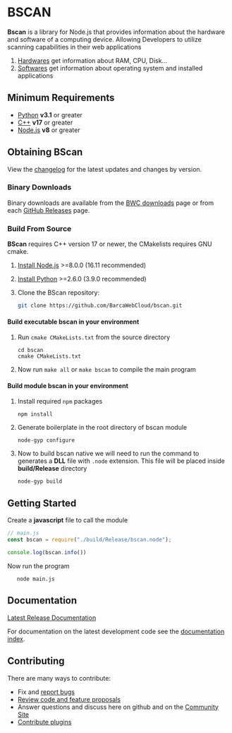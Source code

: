 # BSCAN


**Bscan** is a library for Node.js that provides information about the hardware and software of a computing device. Allowing Developers to utilize scanning capabilities in their web applications

1. [Hardwares](/docs/hwares/intro.md) get information about RAM, CPU, Disk...
2. [Softwares](/docs/swares/intro.md) get information about operating system and installed applications


## Minimum Requirements

- [Python](https://www.python.org/) **v3.1** or greater
- [C++](https://cplusplus.com/) **v17** or greater
- [Node.js](https://nodejs.org/) **v8** or greater


## Obtaining BScan

View the [changelog](/CHANGELOG.md) for the latest updates and changes by version.

### Binary Downloads

Binary downloads are available from the [BWC downloads](https://cloud.barca.com/downloads)
page or from each [GitHub Releases](https://github.com/BarcaWebCloud/bscan/releases) page.


### Build From Source

**BScan** requires C++ version 17 or newer, the CMakelists requires GNU cmake.

  1. [Install Node.js](https://nodejs.org/) >=8.0.0 (16.11 recommended)
  2. [Install Python](https://www.python.org/downloads/) >=2.6.0 (3.9.0 recommended)
  3. Clone the BScan repository:
    
      ```sh
      git clone https://github.com/BarcaWebCloud/bscan.git
      ```

#### Build executable bscan in your environment

  1. Run `cmake CMakeLists.txt` from the source directory

      ```shell
      cd bscan
      cmake CMakeLists.txt
      ```
  2. Now run `make all` or `make bscan` to compile the main program


#### Build module bscan in your environment
  
  1. Install required `npm` packages 
      ```shell
      npm install
      ```
  2. Generate boilerplate in the root directory of bscan module

      ```shell
      node-gyp configure
      ```
  3. Now to build bscan native we will need to run the command to generates a **DLL** file with `.node` extension. This file will be placed inside **build/Release** directory

      ```shell
      node-gyp build
      ```

## Getting Started

Create a **javascript** file to call the module


```js
// main.js
const bscan = require("./build/Release/bscan.node");

console.log(bscan.info())
```

Now run the program

```shell
   node main.js
```


## Documentation

[Latest Release Documentation](https://cloud.barca.com/docs/bscan/latest/)

For documentation on the latest development code see the [documentation index](/docs).


## Contributing

There are many ways to contribute:

- Fix and [report bugs](https://github.com//BarcaWebCloud/bscan/issues/new)
- [Review code and feature proposals](https://github.com/BarcaWebCloud/bscan/pulls)
- Answer questions and discuss here on github and on the [Community Site](https://opensource.barca.com/)
- [Contribute plugins](CONTRIBUTING.md)